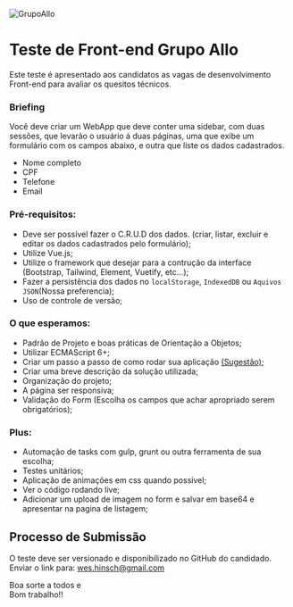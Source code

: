 ![GrupoAllo](https://allopagfacil.com.br/site-2020/img/logo-grupoallo.png)

# Teste de Front-end Grupo Allo
Este teste é apresentado aos candidatos as vagas de desenvolvimento Front-end para avaliar os quesitos técnicos.

### Briefing

Você deve criar um WebApp que deve conter uma sidebar, com duas sessões, que levarão o usuário á duas páginas, uma que exibe um formulário com os campos abaixo, e outra que liste os dados cadastrados.

* Nome completo
* CPF
* Telefone
* Email

### Pré-requisitos: 
 - Deve ser possível fazer o C.R.U.D dos dados. (criar, listar, excluir e editar os dados cadastrados pelo formulário);
 - Utilize Vue.js;
 - Utilize o framework que desejar para a contrução da interface (Bootstrap, Tailwind, Element, Vuetify, etc...);
 - Fazer a persistência dos dados no `localStorage`, `IndexedDB` ou `Aquivos JSON`(Nossa preferencia);
 - Uso de controle de versão;

### O que esperamos:
 - Padrão de Projeto e boas práticas de Orientação a Objetos;
 - Utilizar ECMAScript 6+;
 - Criar um passo a passo de como rodar sua aplicação [(Sugestão)](https://github.com/wearehive/project-guidelines/blob/master/README.sample.md);
 - Criar uma breve descrição da solução utilizada;
 - Organização do projeto;
 - A página ser responsiva;
 - Validação do Form (Escolha os campos que achar apropriado serem obrigatórios);
 

### Plus:
 - Automação de tasks com gulp, grunt ou outra ferramenta de sua escolha;
 - Testes unitários;
 - Aplicação de animações em css quando possível;
 - Ver o código rodando live;
 - Adicionar um upload de imagem no form e salvar em base64 e apresentar na pagina de listagem;

## Processo de Submissão

O teste deve ser versionado e disponibilizado no GitHub do candidado.<br />
Enviar o link para: wes.hinsch@gmail.com<br />

Boa sorte a todos e<br />
Bom trabalho!!
